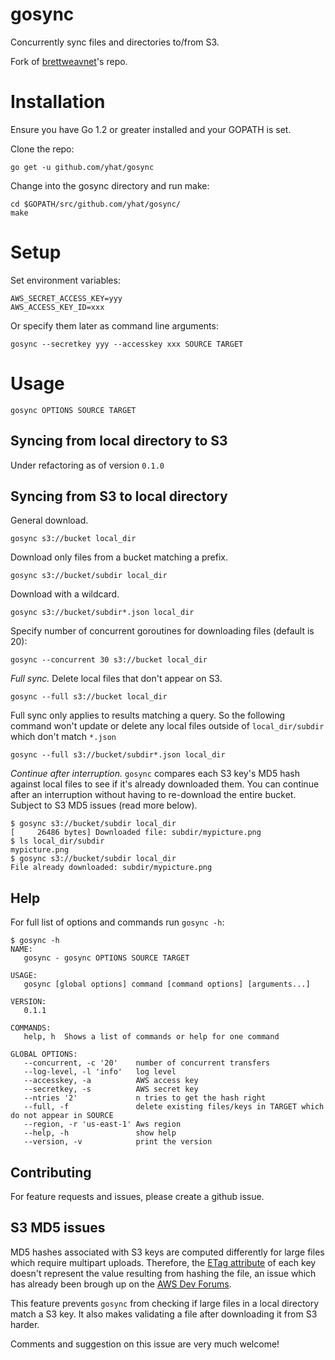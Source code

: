 # gosync

Concurrently sync files and directories to/from S3.

Fork of [brettweavnet](https://github.com/brettweavnet/gosync)'s repo.

# Installation

Ensure you have Go 1.2 or greater installed and your GOPATH is set.

Clone the repo:

    go get -u github.com/yhat/gosync

Change into the gosync directory and run make:

    cd $GOPATH/src/github.com/yhat/gosync/
    make

# Setup

Set environment variables:

    AWS_SECRET_ACCESS_KEY=yyy
    AWS_ACCESS_KEY_ID=xxx

Or specify them later as command line arguments:

    gosync --secretkey yyy --accesskey xxx SOURCE TARGET

# Usage

    gosync OPTIONS SOURCE TARGET

## Syncing from local directory to S3

Under refactoring as of version `0.1.0`

## Syncing from S3 to local directory

General download.

    gosync s3://bucket local_dir
    
    
Download only files from a bucket matching a prefix.

    gosync s3://bucket/subdir local_dir
    
Download with a wildcard.

    gosync s3://bucket/subdir*.json local_dir
    
Specify number of concurrent goroutines for downloading files (default is 20):

    gosync --concurrent 30 s3://bucket local_dir
    
_Full sync._ Delete local files that don't appear on S3.

    gosync --full s3://bucket local_dir
    
Full sync only applies to results matching a query. So the following command won't update or delete any local files outside of `local_dir/subdir` which don't match `*.json`

    gosync --full s3://bucket/subdir*.json local_dir
    
_Continue after interruption._ `gosync` compares each S3 key's MD5 hash against local files to see if it's already downloaded them. You can continue after an interruption without having to re-download the entire bucket. Subject to S3 MD5 issues (read more below).

    $ gosync s3://bucket/subdir local_dir
    [     26486 bytes] Downloaded file: subdir/mypicture.png
    $ ls local_dir/subdir
    mypicture.png
    $ gosync s3://bucket/subdir local_dir
    File already downloaded: subdir/mypicture.png


## Help

For full list of options and commands run `gosync -h`:

```
$ gosync -h
NAME:
   gosync - gosync OPTIONS SOURCE TARGET

USAGE:
   gosync [global options] command [command options] [arguments...]

VERSION:
   0.1.1

COMMANDS:
   help, h	Shows a list of commands or help for one command

GLOBAL OPTIONS:
   --concurrent, -c '20'	number of concurrent transfers
   --log-level, -l 'info'	log level
   --accesskey, -a 			AWS access key
   --secretkey, -s 			AWS secret key
   --ntries '2'				n tries to get the hash right
   --full, -f				delete existing files/keys in TARGET which do not appear in SOURCE
   --region, -r 'us-east-1'	Aws region
   --help, -h				show help
   --version, -v			print the version
```

## Contributing

For feature requests and issues, please create a github issue.

## S3 MD5 issues

MD5 hashes associated with S3 keys are computed differently for large files which require multipart uploads. Therefore, the [ETag attribute](https://github.com/mitchellh/goamz/blob/master/s3/s3.go#L377) of each key doesn't represent the value resulting from hashing the file, an issue which has already been brough up on the [AWS Dev Forums](https://forums.aws.amazon.com/thread.jspa?messageID=203510).

This feature prevents `gosync` from checking if large files in a local directory match a S3 key. It also makes validating a file after downloading it from S3 harder.

Comments and suggestion on this issue are very much welcome!
